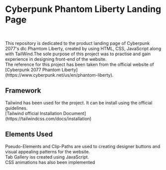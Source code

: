 <h1>Cyberpunk Phantom Liberty Landing Page</h1>
<br>
<p>This repository is dedicated to the product landing page of Cyberpunk 2077's dlc Phamtom Liberty, created by using HTML, CSS, JavaScript along with TailWind.The sole purpose of this project was to practise and gain experience in designing front-end of the website.<br>
The reference for this project has been taken from the official website of [Cyberpunk 2077 Phantom Liberty](https://www.cyberpunk.net/us/en/phantom-liberty).</p>

<h2>Framework</h2>
<p>Tailwind has been used for the project. It can be install using the official guidelines.<br>
[Tailwind official Installation Document](https://tailwindcss.com/docs/installation)</p>

<h2>Elements Used</h2>
<p>Pseudo-Elements and Clip-Paths are used to creating designer buttons and visual appealing patterns for the website.<br> Tab Gallery iss created using JavaScript.<br>CSS animations has also been implemented</p>
